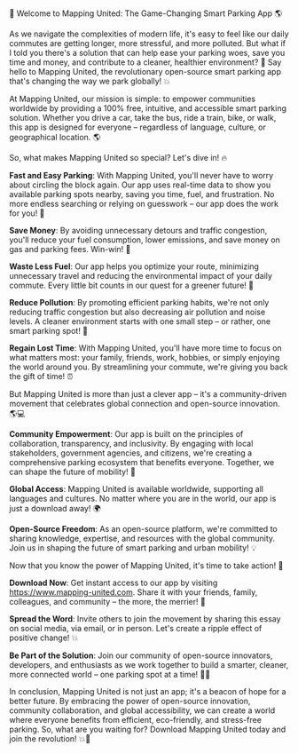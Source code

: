 🚀 Welcome to Mapping United: The Game-Changing Smart Parking App 🌎

As we navigate the complexities of modern life, it's easy to feel like our daily commutes are getting longer, more stressful, and more polluted. But what if I told you there's a solution that can help ease your parking woes, save you time and money, and contribute to a cleaner, healthier environment? 🌟 Say hello to Mapping United, the revolutionary open-source smart parking app that's changing the way we park globally! 💥

At Mapping United, our mission is simple: to empower communities worldwide by providing a 100% free, intuitive, and accessible smart parking solution. Whether you drive a car, take the bus, ride a train, bike, or walk, this app is designed for everyone – regardless of language, culture, or geographical location. 🌎

So, what makes Mapping United so special? Let's dive in! 🔥

**Fast and Easy Parking**: With Mapping United, you'll never have to worry about circling the block again. Our app uses real-time data to show you available parking spots nearby, saving you time, fuel, and frustration. No more endless searching or relying on guesswork – our app does the work for you! 📍

**Save Money**: By avoiding unnecessary detours and traffic congestion, you'll reduce your fuel consumption, lower emissions, and save money on gas and parking fees. Win-win! 💸

**Waste Less Fuel**: Our app helps you optimize your route, minimizing unnecessary travel and reducing the environmental impact of your daily commute. Every little bit counts in our quest for a greener future! 🌿

**Reduce Pollution**: By promoting efficient parking habits, we're not only reducing traffic congestion but also decreasing air pollution and noise levels. A cleaner environment starts with one small step – or rather, one smart parking spot! 🌳

**Regain Lost Time**: With Mapping United, you'll have more time to focus on what matters most: your family, friends, work, hobbies, or simply enjoying the world around you. By streamlining your commute, we're giving you back the gift of time! ⏰

But Mapping United is more than just a clever app – it's a community-driven movement that celebrates global connection and open-source innovation. 🌎💻

**Community Empowerment**: Our app is built on the principles of collaboration, transparency, and inclusivity. By engaging with local stakeholders, government agencies, and citizens, we're creating a comprehensive parking ecosystem that benefits everyone. Together, we can shape the future of mobility! 💪

**Global Access**: Mapping United is available worldwide, supporting all languages and cultures. No matter where you are in the world, our app is just a download away! 🌍

**Open-Source Freedom**: As an open-source platform, we're committed to sharing knowledge, expertise, and resources with the global community. Join us in shaping the future of smart parking and urban mobility! 💡

Now that you know the power of Mapping United, it's time to take action! 🎉

**Download Now**: Get instant access to our app by visiting https://www.mapping-united.com. Share it with your friends, family, colleagues, and community – the more, the merrier! 🤩

**Spread the Word**: Invite others to join the movement by sharing this essay on social media, via email, or in person. Let's create a ripple effect of positive change! 💥

**Be Part of the Solution**: Join our community of open-source innovators, developers, and enthusiasts as we work together to build a smarter, cleaner, more connected world – one parking spot at a time! 🌟💪

In conclusion, Mapping United is not just an app; it's a beacon of hope for a better future. By embracing the power of open-source innovation, community collaboration, and global accessibility, we can create a world where everyone benefits from efficient, eco-friendly, and stress-free parking. So, what are you waiting for? Download Mapping United today and join the revolution! 💥🚀